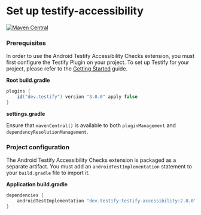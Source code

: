 # Set up testify-accessibility

<a href="https://search.maven.org/artifact/dev.testify/testify-accessibility"><img alt="Maven Central" src="https://img.shields.io/maven-central/v/dev.testify/testify-accessibility?color=%236e40ed&label=dev.testify%3Atestify-accessibility"/></a>

### Prerequisites

In order to use the Android Testify Accessibility Checks extension, you must first configure the Testify Plugin on your project. To set up Testify for your project, please refer to the [Getting Started](../../get-started/1-setup.md) guide.

**Root build.gradle**

```groovy
plugins {
    id("dev.testify") version "3.0.0" apply false
}
```

**settings.gradle**

Ensure that `mavenCentral()` is available to both `pluginManagement` and `dependencyResolutionManagement`.

### Project configuration

The Android Testify Accessibility Checks extension is packaged as a separate artifact. You must add an `androidTestImplementation` statement to your `build.gradle` file to import it.

**Application build.gradle**
```groovy
dependencies {
    androidTestImplementation "dev.testify:testify-accessibility:2.0.0"
}
```
